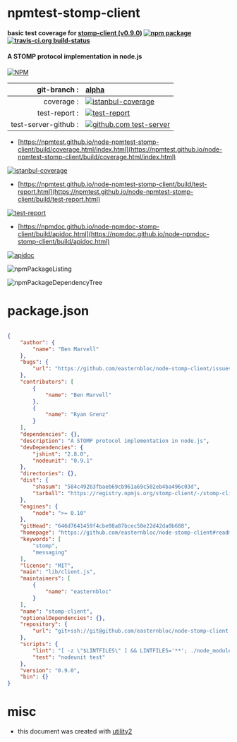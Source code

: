 # npmtest-stomp-client

#### basic test coverage for  [stomp-client (v0.9.0)](https://github.com/easternbloc/node-stomp-client#readme)  [![npm package](https://img.shields.io/npm/v/npmtest-stomp-client.svg?style=flat-square)](https://www.npmjs.org/package/npmtest-stomp-client) [![travis-ci.org build-status](https://api.travis-ci.org/npmtest/node-npmtest-stomp-client.svg)](https://travis-ci.org/npmtest/node-npmtest-stomp-client)

#### A STOMP protocol implementation in node.js

[![NPM](https://nodei.co/npm/stomp-client.png?downloads=true&downloadRank=true&stars=true)](https://www.npmjs.com/package/stomp-client)

| git-branch : | [alpha](https://github.com/npmtest/node-npmtest-stomp-client/tree/alpha)|
|--:|:--|
| coverage : | [![istanbul-coverage](https://npmtest.github.io/node-npmtest-stomp-client/build/coverage.badge.svg)](https://npmtest.github.io/node-npmtest-stomp-client/build/coverage.html/index.html)|
| test-report : | [![test-report](https://npmtest.github.io/node-npmtest-stomp-client/build/test-report.badge.svg)](https://npmtest.github.io/node-npmtest-stomp-client/build/test-report.html)|
| test-server-github : | [![github.com test-server](https://npmtest.github.io/node-npmtest-stomp-client/GitHub-Mark-32px.png)](https://npmtest.github.io/node-npmtest-stomp-client/build/app/index.html) | | build-artifacts : | [![build-artifacts](https://npmtest.github.io/node-npmtest-stomp-client/glyphicons_144_folder_open.png)](https://github.com/npmtest/node-npmtest-stomp-client/tree/gh-pages/build)|

- [https://npmtest.github.io/node-npmtest-stomp-client/build/coverage.html/index.html](https://npmtest.github.io/node-npmtest-stomp-client/build/coverage.html/index.html)

[![istanbul-coverage](https://npmtest.github.io/node-npmtest-stomp-client/build/screenCapture.buildCi.browser.%252Ftmp%252Fbuild%252Fcoverage.lib.html.png)](https://npmtest.github.io/node-npmtest-stomp-client/build/coverage.html/index.html)

- [https://npmtest.github.io/node-npmtest-stomp-client/build/test-report.html](https://npmtest.github.io/node-npmtest-stomp-client/build/test-report.html)

[![test-report](https://npmtest.github.io/node-npmtest-stomp-client/build/screenCapture.buildCi.browser.%252Ftmp%252Fbuild%252Ftest-report.html.png)](https://npmtest.github.io/node-npmtest-stomp-client/build/test-report.html)

- [https://npmdoc.github.io/node-npmdoc-stomp-client/build/apidoc.html](https://npmdoc.github.io/node-npmdoc-stomp-client/build/apidoc.html)

[![apidoc](https://npmdoc.github.io/node-npmdoc-stomp-client/build/screenCapture.buildCi.browser.%252Ftmp%252Fbuild%252Fapidoc.html.png)](https://npmdoc.github.io/node-npmdoc-stomp-client/build/apidoc.html)

![npmPackageListing](https://npmtest.github.io/node-npmtest-stomp-client/build/screenCapture.npmPackageListing.svg)

![npmPackageDependencyTree](https://npmtest.github.io/node-npmtest-stomp-client/build/screenCapture.npmPackageDependencyTree.svg)



# package.json

```json

{
    "author": {
        "name": "Ben Marvell"
    },
    "bugs": {
        "url": "https://github.com/easternbloc/node-stomp-client/issues"
    },
    "contributors": [
        {
            "name": "Ben Marvell"
        },
        {
            "name": "Ryan Grenz"
        }
    ],
    "dependencies": {},
    "description": "A STOMP protocol implementation in node.js",
    "devDependencies": {
        "jshint": "2.8.0",
        "nodeunit": "0.9.1"
    },
    "directories": {},
    "dist": {
        "shasum": "584c492b3fbaeb69cb961a69c502eb4ba496c03d",
        "tarball": "https://registry.npmjs.org/stomp-client/-/stomp-client-0.9.0.tgz"
    },
    "engines": {
        "node": ">= 0.10"
    },
    "gitHead": "646d7641459f4cbe08a87bcec50e22d42da0b688",
    "homepage": "https://github.com/easternbloc/node-stomp-client#readme",
    "keywords": [
        "stomp",
        "messaging"
    ],
    "license": "MIT",
    "main": "lib/client.js",
    "maintainers": [
        {
            "name": "easternbloc"
        }
    ],
    "name": "stomp-client",
    "optionalDependencies": {},
    "repository": {
        "url": "git+ssh://git@github.com/easternbloc/node-stomp-client.git"
    },
    "scripts": {
        "lint": "[ -z \"$LINTFILES\" ] && LINTFILES='**'; ./node_modules/jshint/bin/jshint ${LINTFILES}",
        "test": "nodeunit test"
    },
    "version": "0.9.0",
    "bin": {}
}
```



# misc
- this document was created with [utility2](https://github.com/kaizhu256/node-utility2)
